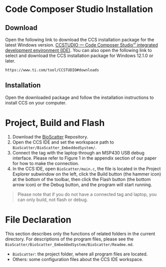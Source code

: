 # Code Composer Studio Installation
## Download
Open the following link to download the CCS installation package for the latest Windows version. [CCSTUDIO — Code Composer Studio™ integrated development environment (IDE)](https://dr-download.ti.com/software-development/ide-configuration-compiler-or-debugger/MD-J1VdearkvK/12.3.0/CCS12.3.0.00005_win64.zip). You can also open the following link to select and download the CCS installation package for Windows 12.1.0 or later.

```
https://www.ti.com/tool/CCSTUDIO#downloads
```

## Installation

Open the downloaded package and follow the installation instructions to install CCS on your computer.

# Project, Build and Flash
1. Download the [BioScatter](https://github.com/wlJiao/BioScatter/archive/refs/heads/main.zip) Repository.
2. Open the CCS IDE and set the workspace path to `BioScatter/BioScatter_EmbeddedSystem/`.
3. Connect the tag with the laptop through an MSP430 USB debug interface. Please refer to Figure 1 in the appendix section of our paper for how to make the connection.
4. In the CCS IDE, open `BioScatter/main.c`, the file is located in the Project Explorer subwindow on the left, click the Build button (the hammer icon) at the bottom of the toolbar, then click the Flash button (the bottom arrow icon) or the Debug button, and the program will start running.

> Please note that if you do not have a connected tag and laptop, you can only build, not flash or debug.

# File Declaration

This section describes only the functions of related folders in the current directory. For descriptions of the program files, please see the `BioScatter/BioScatter_EmbeddedSystem/BioScatter/Readme.md`.

- `BioScatter`: the project folder, where all program files are located.
- Others: some configuration files about the CCS IDE workspace.

